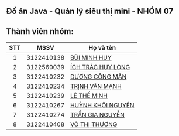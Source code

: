 ## Đồ án Java - Quản lý siêu thị mini - NHÓM 07

## Thành viên nhóm:

| STT |    MSSV    | Họ và tên                                                                              |
| :-: | :--------: | -------------------------------------------------------------------------------------- |
|  1  | 3122410138 | [ BÙI MINH HUY ](https://www.youtube.com/watch?v=xvFZjo5PgG0&pp=ygUJcmljayByb2xs)      |
|  2  | 3122560039 | [ ÍCH TRÁC HUY LONG ](https://www.youtube.com/watch?v=xvFZjo5PgG0&pp=ygUJcmljayByb2xs) |
|  3  | 3122410232 | [ DƯƠNG CÔNG MÃN ](https://www.youtube.com/watch?v=xvFZjo5PgG0&pp=ygUJcmljayByb2xs)    |
|  4  | 3122410234 | [ TRỊNH VĂN MẠNH ](https://www.youtube.com/watch?v=xvFZjo5PgG0&pp=ygUJcmljayByb2xs)    |
|  5  | 3122410239 | [ LÊ THẾ MINH ](https://www.facebook.com/minh.lethe.186590)                            |
|  6  | 3122410267 | [ HUỲNH KHÔI NGUYÊN ](https://www.facebook.com/nguyen.huynhkhoi.6921)                  |
|  7  | 3122410274 | [ TRẦN GIA NGUYỄN ](https://www.facebook.com/Remilia1704/)                             |
|  8  | 3122410408 | [ VÕ THỊ THƯƠNG ](https://www.youtube.com/watch?v=xvFZjo5PgG0&pp=ygUJcmljayByb2xs)     |
